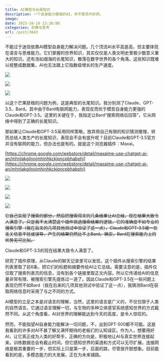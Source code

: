```yaml
---
title: AI模型与长尾知识
description: 一个自身能力极强的AI，并不是灵丹妙药。
image: 
date: 2023-10-10 23:38:00
categories: 折腾与思考
url: /post/3643
---
```


不能过于迷信依靠AI模型自身能力解决问题。几个顶流AI水平高是高，但主要体现在语言与思维能力。它们掌握的世界知识，其实仅仅是人类文明史里极少数意义重大的知识。还有浩如烟海的长尾知识，散落在数字世界的各个角落。这些知识既难以规整成数据集，AI也无法跟上它指数级增长的生产速度。

![](https://storage.fleek-internal.com/0a3a8890-e65e-47ce-93d7-0442b9209d38-bucket/blog/posts/2023-10/5e373f07e0f1d6cc445ff23440d48175.png)

![](https://storage.fleek-internal.com/0a3a8890-e65e-47ce-93d7-0442b9209d38-bucket/blog/posts/2023-10/bf76e92ffc1f62a8367a991ba92892d3.png)

![](https://storage.fleek-internal.com/0a3a8890-e65e-47ce-93d7-0442b9209d38-bucket/blog/posts/2023-10/f15d29bfa9fed427105aaaeb120ba45b.png)

以这个芒果胚根的问题为例，这是典型的长尾知识。我分别测了Claude、GPT-3.5、Bard。其中由于Bard有联网能力，表现反而优于模型自身能力更强的Claude和GPT-3.5。这里的关键在于，我指定让Bard“搜索网络后回答”，它从网络中得到了正确的长尾知识。

那如果让Claude和GPT-3.5采用同样策略，放弃用自己有限的知识猜测推理，转而总结人类生产的长尾知识，表现会不会有提升呢？目前Claude和GPT-3.5官方并没有联网的能力，但办法也是有的。就是这个浏览器插件：Maxai。

[https://chrome.google.com/webstore/detail/maxaime-use-chatgpt-ai-an/mhnlakgilnojmhinhkckjpncpbhabphi](https://chrome.google.com/webstore/detail/maxaime-use-chatgpt-ai-an/mhnlakgilnojmhinhkckjpncpbhabphi)

![](https://storage.fleek-internal.com/0a3a8890-e65e-47ce-93d7-0442b9209d38-bucket/blog/posts/2023-10/950c8f6bb194b893948fdcff805155c9.png)

![](https://storage.fleek-internal.com/0a3a8890-e65e-47ce-93d7-0442b9209d38-bucket/blog/posts/2023-10/b9e98c0cae51320fc9fa0592ea298956.png)

![](https://storage.fleek-internal.com/0a3a8890-e65e-47ce-93d7-0442b9209d38-bucket/blog/posts/2023-10/455533792011ed2dc9098e4418a67f78.png)

![](https://storage.fleek-internal.com/0a3a8890-e65e-47ce-93d7-0442b9209d38-bucket/blog/posts/2023-10/8af37c7c84ade486477a4f61c7c11f11.png)

~~它自己实现了搜索的部分，然后把搜索得来的几条结果让AI总结，现在结果大致令人满意了。只是我不太清楚这个插件挑选搜索结果的逻辑，它的准确度不如专业的搜索引擎（我在后来的几项其他测试中验证了这一点），Claude和GPT-3.5被一些无关信息干扰或误导，产生的结果仍然比不上Bard。确实，Bard在搜索能力上的优势无可比拟。~~

Claude和GPT-3.5的现在结果大致令人满意了。

研究了插件原理，从Claude的聊天记录里可以发现，这个插件从搜索引擎的结果列表里取了前6条，把它们的标题和摘要传给AI让它总结。需要注意的是，插件仅仅取了搜索列表页的信息，没有到各个链接里取正文内容。所以它传递给AI的信息量非常有限，被搜索引擎先提炼过一道了。因此Claude和GPT-3.5在一些问题上表现仍然不如Bard（我在后来的几项其他测试中验证了这一点），我猜测Bard在获取网络信息时采用了与之不同的方式。

AI模型的立足之本是对语言的理解，当然，这里的语言是广义的，不仅仅限于人类的自然语言。它通过语言理解一切，与生物的多种立体感官系统感知世界的方式截然不同。从这个角度看，AI对世界的理解能达到今天的高度，是令人惊叹的。

然而，不能指望AI自身能力能解决一切问题，不，出到GPT-500都不可能。这是我看到的许多对AI不甚了解又满怀期待的老板们的认知误区。作为人，想要用好AI，让它真正成为人类的好帮手，正确的方向是，积极地让AI与真实世界连接起来。训练数据总会有截止时间，但它感知世界的渠道和方式可以无尽扩展。连接网络是极其重要的一步，但实际上只是第一步，后面的路，尽管放开胆想象。目前能看到的是，多模态能力的大发展，正在为未来铺路。
